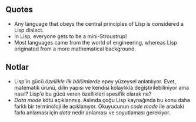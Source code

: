 ## Quotes

* Any language that obeys the central principles of Lisp is considered a Lisp
  dialect.
* In Lisp, everyone gets to be a mini-Stroustrup!
* Most languages came from the world of engineering, whereas Lisp originated
  from a more mathematical background.


## Notlar

* Lisp'in gücü *özellikle ilk bölümlerde* epey yüzeysel anlatılıyor. Evet,
  matematik ürünü, dilin yapısı ve kendisi kolaylıkla değiştirilebiliniyor ama
  nasıl? Lisp'e bu gücü veren özellikleri spesifik olarak ne?
* *Data mode* kötü açıklanmış. Aslında çoğu Lisp kaynağında bu konu daha farklı
  bir terminoloji ile açıklanıyor. Okuyucunun *code mode* ile aradaki farkı
  anlaması için *data* nedir anlaması ve soyutlaması gerekiyor.
